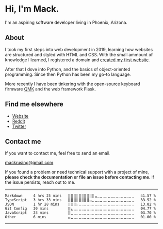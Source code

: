 # Hi, I'm Mack.

I'm an aspiring software developer living in Phoenix, Arizona.

## About

I took my first steps into web development in 2019, learning how websites are structured and styled with HTML and CSS. With the small ammount of knowledge I learned, I registered a domain and [created my first website](https://github.com/mackrusing/mackrusing.github.io/tree/e34465a56cfd279c10adcbb16e8fee9d203c9e87).

After that I dove into Python, and the basics of object-oriented programming. Since then Python has been my go-to language.

More recently I have been tinkering with the open-source keyboard firmware [QMK](https://qmk.fm/) and the web framework Flask.

## Find me elsewhere

- [Website](https://mackrusing.com)
- [Reddit](https://reddit.com/u/mackrusing)
- [Twitter](https://twitter.com/mackrusing)

## Contact me

If you want to contact me, feel free to send an email.

[mackrusing@gmail.com](mailto:mackrusing@gmail.com)

If you found a problem or need technical support with a project of mine, **please check the documentation or file an issue before contacting me**. If the issue persists, reach out to me.

---

<!--START_SECTION:waka-->

```text
Markdown     4 hrs 25 mins   ⣿⣿⣿⣿⣿⣿⣿⣿⣿⣿⣤⣀⣀⣀⣀⣀⣀⣀⣀⣀⣀⣀⣀⣀⣀   41.57 %
TypeScript   3 hrs 33 mins   ⣿⣿⣿⣿⣿⣿⣿⣿⣤⣀⣀⣀⣀⣀⣀⣀⣀⣀⣀⣀⣀⣀⣀⣀⣀   33.52 %
JSON         1 hr 28 mins    ⣿⣿⣿⣦⣀⣀⣀⣀⣀⣀⣀⣀⣀⣀⣀⣀⣀⣀⣀⣀⣀⣀⣀⣀⣀   13.82 %
Git Config   30 mins         ⣿⣄⣀⣀⣀⣀⣀⣀⣀⣀⣀⣀⣀⣀⣀⣀⣀⣀⣀⣀⣀⣀⣀⣀⣀   04.77 %
JavaScript   23 mins         ⣿⣀⣀⣀⣀⣀⣀⣀⣀⣀⣀⣀⣀⣀⣀⣀⣀⣀⣀⣀⣀⣀⣀⣀⣀   03.70 %
Other        6 mins          ⣤⣀⣀⣀⣀⣀⣀⣀⣀⣀⣀⣀⣀⣀⣀⣀⣀⣀⣀⣀⣀⣀⣀⣀⣀   01.00 %
```

<!--END_SECTION:waka-->

---
